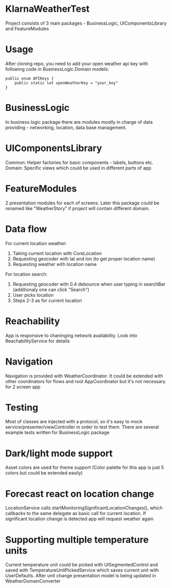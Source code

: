 # KlarnaWeatherTest

Project consists of 3 main packages - BusinessLogic, UIComponentsLibrary and FeatureModules

# Usage

After cloning repo, you need to add your open weather api key with following code in BusinessLogic.Domain models:
```
public enum APIKeys {
    public static let openWeatherKey = "your_key"
}
```
# BusinessLogic

In business logic package there are modules mostly in charge of data providing - networking, location, data base management.

# UIComponentsLibrary

Common: Helper factories for basic components - labels, buttons etc.
Domain: Specific views which could be used in different parts of app

# FeatureModules

2 presentation modules for each of screens. Later this package could be renamed like "WeatherStory" if project will contain different domain.

# Data flow

For current location weather:
1) Taking current location with CoreLocation
2) Requesting geocoder with lat and lon (to get proper location name)
3) Requesting weather with location name

For location search:
1) Requesting geocoder with 0.4 debounce when user typing in searchBar (additionaly one can click "Search")
2) User picks location
3) Steps 2-3 as for current location

# Reachability

App is responsive to chaninging network availability. Look into ReachabilityService for details


# Navigation

Navigation is provided with WeatherCoordinator. It could be extended with other coordinators for flows and root AppCoordinator but it's not necessary for 2 screen app

# Testing

Most of classes are injected with a protocol, so it's easy to mock service/presenter/viewController in order to test them. 
There are several example tests written for BusinessLogic package

# Dark/light mode support

Asset colors are used for theme support (Color palette for this app is just 5 colors but could be extended easily)

# Forecast react on location change

LocationService calls startMonitoringSignificantLocationChanges(), which callbacks to the same delegate as basic call for current location. If significant location change is detected app will request weather again

# Supporting multiple temperature units

Current temperature unit could be picked with UISegmentedControl and saved with TemperatureUnitPickedService which saves current unit with UserDefaults. After unit change presentation model is being updated in WeatherDomainConverter

















